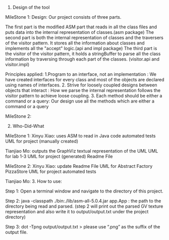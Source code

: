 1. Design of the tool

MileStone 1:
Design:
Our project consists of three parts.

The first part is the modified ASM part that reads in all the class files and puts data into the internal representation of classes.(asm package)
The second part is both the internal representation of classes and the traversers of the visitor pattern. It stores all the information about classes and implements all the "accept" logic.(api and impl package)
The third part is the visitor of the visitor pattern, it holds a stringBuffer to parse all the class information by traversing through each part of the classes. (visitor.api and visitor.impl)

Principles applied:
1.Program to an interface, not an implementation : We have created interfaces for every class and  most of the objects are declared using names of interfaces.
2. Strive for loosely coupled designs between objects that interact : How we parse the internal representation follows the visitor pattern to achieve loose coupling.
3. Each method should be either a command or a query: Our design use all the methods which are either a command or a query

MileStone 2:

2. Who-Did-What

MileStone 1:
Xinyu Xiao: uses ASM to read in Java code
			automated tests
			UML for project (manually created)


Tianjiao Mo: outputs the GraphViz textual representation of the UML
			 UML for lab 1-3 
			 UML for project (generated)
			 Readme File
			 
MileStone 2:
Xinyu Xiao: update Readme File
			UML for Abstract Factory PizzaStore
			UML for project
			automated tests

Tianjiao Mo:
3. How to use:

Step 1: Open a terminal window and navigate to the directory of this project.

Step 2: java -classpath ./bin:./lib/asm-all-5.0.4.jar app.App <Path-to-package>
<Path-to-package> : the path to the directory being read and parsed.
(step 2 will print out the parsed GV texture representation and also write it to output/output.txt under the project directory)

Step 3: dot -Tpng output/output.txt > <output-file-name>
please use “.png” as the suffix of the output file.
